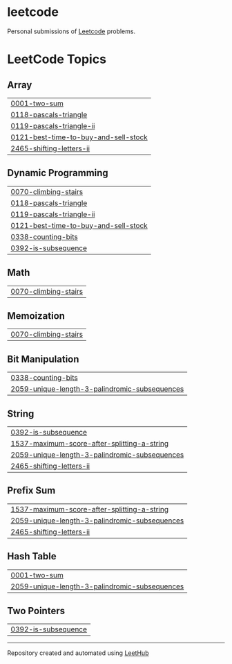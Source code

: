 # leetcode

Personal submissions of [Leetcode](https://leetcode.com) problems.

<!---LeetCode Topics Start-->
# LeetCode Topics
## Array
|  |
| ------- |
| [0001-two-sum](https://github.com/d-costa/leetcode/tree/master/0001-two-sum) |
| [0118-pascals-triangle](https://github.com/d-costa/leetcode/tree/master/0118-pascals-triangle) |
| [0119-pascals-triangle-ii](https://github.com/d-costa/leetcode/tree/master/0119-pascals-triangle-ii) |
| [0121-best-time-to-buy-and-sell-stock](https://github.com/d-costa/leetcode/tree/master/0121-best-time-to-buy-and-sell-stock) |
| [2465-shifting-letters-ii](https://github.com/d-costa/leetcode/tree/master/2465-shifting-letters-ii) |
## Dynamic Programming
|  |
| ------- |
| [0070-climbing-stairs](https://github.com/d-costa/leetcode/tree/master/0070-climbing-stairs) |
| [0118-pascals-triangle](https://github.com/d-costa/leetcode/tree/master/0118-pascals-triangle) |
| [0119-pascals-triangle-ii](https://github.com/d-costa/leetcode/tree/master/0119-pascals-triangle-ii) |
| [0121-best-time-to-buy-and-sell-stock](https://github.com/d-costa/leetcode/tree/master/0121-best-time-to-buy-and-sell-stock) |
| [0338-counting-bits](https://github.com/d-costa/leetcode/tree/master/0338-counting-bits) |
| [0392-is-subsequence](https://github.com/d-costa/leetcode/tree/master/0392-is-subsequence) |
## Math
|  |
| ------- |
| [0070-climbing-stairs](https://github.com/d-costa/leetcode/tree/master/0070-climbing-stairs) |
## Memoization
|  |
| ------- |
| [0070-climbing-stairs](https://github.com/d-costa/leetcode/tree/master/0070-climbing-stairs) |
## Bit Manipulation
|  |
| ------- |
| [0338-counting-bits](https://github.com/d-costa/leetcode/tree/master/0338-counting-bits) |
| [2059-unique-length-3-palindromic-subsequences](https://github.com/d-costa/leetcode/tree/master/2059-unique-length-3-palindromic-subsequences) |
## String
|  |
| ------- |
| [0392-is-subsequence](https://github.com/d-costa/leetcode/tree/master/0392-is-subsequence) |
| [1537-maximum-score-after-splitting-a-string](https://github.com/d-costa/leetcode/tree/master/1537-maximum-score-after-splitting-a-string) |
| [2059-unique-length-3-palindromic-subsequences](https://github.com/d-costa/leetcode/tree/master/2059-unique-length-3-palindromic-subsequences) |
| [2465-shifting-letters-ii](https://github.com/d-costa/leetcode/tree/master/2465-shifting-letters-ii) |
## Prefix Sum
|  |
| ------- |
| [1537-maximum-score-after-splitting-a-string](https://github.com/d-costa/leetcode/tree/master/1537-maximum-score-after-splitting-a-string) |
| [2059-unique-length-3-palindromic-subsequences](https://github.com/d-costa/leetcode/tree/master/2059-unique-length-3-palindromic-subsequences) |
| [2465-shifting-letters-ii](https://github.com/d-costa/leetcode/tree/master/2465-shifting-letters-ii) |
## Hash Table
|  |
| ------- |
| [0001-two-sum](https://github.com/d-costa/leetcode/tree/master/0001-two-sum) |
| [2059-unique-length-3-palindromic-subsequences](https://github.com/d-costa/leetcode/tree/master/2059-unique-length-3-palindromic-subsequences) |
## Two Pointers
|  |
| ------- |
| [0392-is-subsequence](https://github.com/d-costa/leetcode/tree/master/0392-is-subsequence) |
<!---LeetCode Topics End-->

---

Repository created and automated using [LeetHub](https://github.com/QasimWani/LeetHub)
